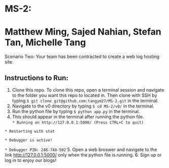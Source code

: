 # MS-2: 
# Matthew Ming, Sajed Nahian, Stefan Tan, Michelle Tang
Scenario Two:  Your team has been contracted to create a web log hosting site.

## Instructions to Run:
1. Clone this repo. To clone this repo, open a terminal session and navigate to the folder you want this repo to located in. Then clone with SSH by typing ```$ git clone git@github.com:tangym27/MS-2.git``` in the terminal. 
2. Navigate to the v0 directory by typing ```$ cd MS-2/v0/``` in the terminal. 
3. Run the python file by typing ```$ python app.py``` in the terminal. 
4. This should appear in the terminal after running the python file.   
```* Running on http://127.0.0.1:5000/ (Press CTRL+C to quit)```

```* Restarting with stat```

```* Debugger is active!```

```* Debugger PIN: 248-748-502```
5. Open a web broswer and navigate to the link http://127.0.0.1:5000/ only when the python file is running.
6. Sign up or log in to enjoy our blogs!

